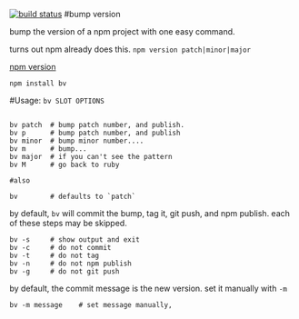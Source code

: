 [![build status](https://secure.travis-ci.org/dominictarr/bv.png)](http://travis-ci.org/dominictarr/bv)
#bump version

bump the version of a npm project with one easy command.

turns out npm already does this. `npm version patch|minor|major`

[npm version](http://npmjs.org/doc/version.html)

```
npm install bv
```

#Usage: `bv SLOT OPTIONS`
```

bv patch  # bump patch number, and publish.
bv p      # bump patch number, and publish
bv minor  # bump minor number.... 
bv m      # bump...
bv major  # if you can't see the pattern
bv M      # go back to ruby

#also

bv        # defaults to `patch`

```
by default, `bv` will commit the bump, tag it, git push, and npm publish.
each of these steps may be skipped.
```
bv -s     # show output and exit
bv -c     # do not commit
bv -t     # do not tag
bv -n     # do not npm publish
bv -g     # do not git push
```
by default, the commit message is the new version. set it manually with `-m`

```
bv -m message    # set message manually, 
```

